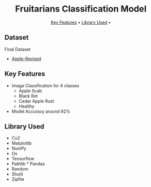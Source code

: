 <h1 align="center">
  Fruitarians Classification Model
  <br>
</h1>

<p align="center">
  <a href="#key-features">Key Features</a> •
  <a href="#library-used">Library Used</a> •
</p>

## Dataset

Final Dataset
* [Apple-Revised](https://www.kaggle.com/datasets/ezziomonk/apple-revised/data)

## Key Features

* Image Classification for 4 classes
  - Apple Scab
  - Black Rot
  - Cedar Apple Rust  
  - Healthy
* Model Accuracy around 92%

## Library Used

* Cv2
* Matplotlib
* NumPy
* Os
* Tensorflow
* Pathlib
* Pandas
* Random
* Shutil
* Zipfile
